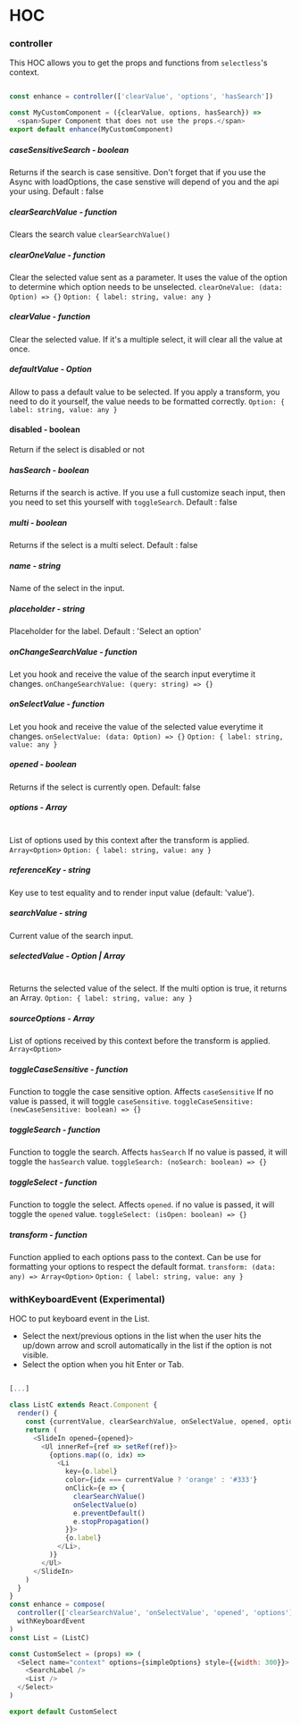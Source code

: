 # HOC

### controller

This HOC allows you to get the props and functions from `selectless`'s context.

```javascript

const enhance = controller(['clearValue', 'options', 'hasSearch'])

const MyCustomComponent = ({clearValue, options, hasSearch}) =>
  <span>Super Component that does not use the props.</span>
export default enhance(MyCustomComponent)

```

##### caseSensitiveSearch - boolean
  Returns if the search is case sensitive.
  Don't forget that if you use the Async with loadOptions, the case senstive will depend of you and the api your using.
  Default : false

##### clearSearchValue - function
  Clears the search value
  `clearSearchValue()`

##### clearOneValue - function
  Clear the selected value sent as a parameter. It uses the value of the option to determine which option needs to be unselected.
  `clearOneValue: (data: Option) => {}`
  `Option: { label: string, value: any }`

##### clearValue - function
  Clear the selected value. If it's a multiple select, it will clear all the value at once.

##### defaultValue - Option
  Allow to pass a default value to be selected. If you apply a transform, you need to do it yourself, the value needs to be formatted correctly.
  `Option: { label: string, value: any }`

#### disabled - boolean
  Return if the select is disabled or not

##### hasSearch - boolean
  Returns if the search is active.
  If you use a full customize seach input, then you need to set this yourself with `toggleSearch`.
  Default : false

##### multi - boolean
  Returns if the select is a multi select.
  Default : false

##### name - string
  Name of the select in the input.

##### placeholder - string
  Placeholder for the label.
  Default : 'Select an option'

##### onChangeSearchValue - function
  Let you hook and receive the value of the search input everytime it changes.
  `onChangeSearchValue: (query: string) => {}`

##### onSelectValue - function
  Let you hook and receive the value of the selected value everytime it changes.
  `onSelectValue: (data: Option) => {}`
  `Option: { label: string, value: any }`

##### opened - boolean
  Returns if the select is currently open.
  Default: false

##### options - Array<Option>
  List of options used by this context after the transform is applied.
  `Array<Option>`
  `Option: { label: string, value: any }`

##### referenceKey - string
  Key use to test equality and to render input value (default: 'value').

##### searchValue - string
  Current value of the search input.

##### selectedValue - Option | Array<Option>
  Returns the selected value of the select.
  If the multi option is true, it returns an Array.
  `Option: { label: string, value: any }`

##### sourceOptions - Array<any>
  List of options received by this context before the transform is applied.
  `Array<Option>`

##### toggleCaseSensitive - function
  Function to toggle the case sensitive option.
  Affects `caseSensitive`
  If no value is passed, it will toggle `caseSensitive`.
  `toggleCaseSensitive: (newCaseSensitive: boolean) => {}`

##### toggleSearch - function
  Function to toggle the search.
  Affects `hasSearch`
  If no value is passed, it will toggle the `hasSearch` value.
  `toggleSearch: (noSearch: boolean) => {}`

##### toggleSelect - function
  Function to toggle the select.
  Affects `opened`.
  if no value is passed, it will toggle the `opened` value.
  `toggleSelect: (isOpen: boolean) => {}`

##### transform - function
  Function applied to each options pass to the context.
  Can be use for formatting your options to respect the default format.
  `transform: (data: any) => Array<Option>`
  `Option: { label: string, value: any }`


### withKeyboardEvent (Experimental)

HOC to put keyboard event in the List.
- Select the next/previous options in the list when the user hits the up/down arrow and scroll automatically in the list if the option is not visible.
- Select the option when you hit Enter or Tab.

```javascript

[...]

class ListC extends React.Component {
  render() {
    const {currentValue, clearSearchValue, onSelectValue, opened, options, setRef} = this.props
    return (
      <SlideIn opened={opened}>
        <Ul innerRef={ref => setRef(ref)}>
          {options.map((o, idx) =>
            <Li
              key={o.label}
              color={idx === currentValue ? 'orange' : '#333'}
              onClick={e => {
                clearSearchValue()
                onSelectValue(o)
                e.preventDefault()
                e.stopPropagation()
              }}>
              {o.label}
            </Li>,
          )}
        </Ul>
      </SlideIn>
    )
  }
}
const enhance = compose(
  controller(['clearSearchValue', 'onSelectValue', 'opened', 'options']),
  withKeyboardEvent
)
const List = (ListC)

const CustomSelect = (props) => (
  <Select name="context" options={simpleOptions} style={{width: 300}}>
    <SearchLabel />
    <List />
  </Select>
)

export default CustomSelect

```

